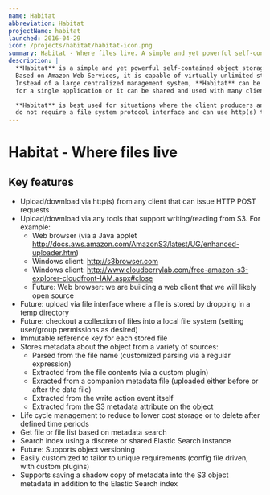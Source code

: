 ```yaml
---
name: Habitat
abbreviation: Habitat
projectName: habitat
launched: 2016-04-29
icon: /projects/habitat/habitat-icon.png
summary: Habitat - Where files live. A simple and yet powerful self-contained object storage management system.
description: |
  **Habitat** is a simple and yet powerful self-contained object storage management system.
  Based on Amazon Web Services, it is capable of virtually unlimited storage.
  Instead of a large centralized management system, **Habitat** can be used as a local repository
  for a single application or it can be shared and used with many clients.

  **Habitat** is best used for situations where the client producers and consumers of the files
  do not require a file system protocol interface and can use http(s) to access the store.
---
```


# Habitat - Where files live

## Key features

- Upload/download via http(s) from any client that can issue HTTP POST requests
- Upload/download via any tools that support writing/reading from S3. For example:
  - Web browser (via a Java applet http://docs.aws.amazon.com/AmazonS3/latest/UG/enhanced-uploader.htm)
  - Windows client: http://s3browser.com
  - Windows client: http://www.cloudberrylab.com/free-amazon-s3-explorer-cloudfront-IAM.aspx#close
  - Future: Web browser: we are building a web client that we will likely open source
- Future: upload via file interface where a file is stored by dropping in a temp directory
- Future: checkout a collection of files into a local file system (setting user/group permissions as desired)
- Immutable reference key for each stored file
- Stores metadata about the object from a variety of sources:
  - Parsed from the file name (customized parsing via a regular expression)
  - Extracted from the file contents (via a custom plugin)
  - Exracted from a companion metadata file (uploaded either before or after the data file)
  - Extracted from the write action event itself
  - Extracted from the S3 metadata attribute on the object
- Life cycle management to reduce to lower cost storage or to delete after defined time periods
- Get file or file list based on metadata search
- Search index using a discrete or shared Elastic Search instance
- Future: Supports object versioning
- Easily customized to tailor to unique requirements (config file driven, with custom plugins)
- Supports saving a shadow copy of metadata into the S3 object metadata in addition to the Elastic Search index
